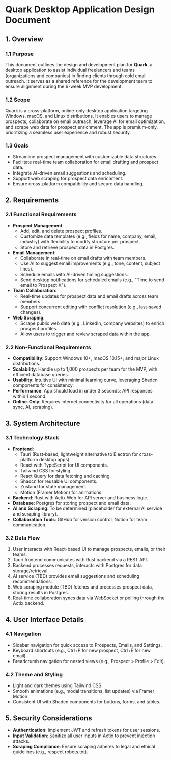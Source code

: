 # Quark Desktop Application Design Document

## 1. Overview

### 1.1 Purpose

This document outlines the design and development plan for **Quark**, a desktop application to assist individual freelancers and teams (organizations and companies) in finding clients through cold email outreach. It serves as a shared reference for the development team to ensure alignment during the 6-week MVP development.

### 1.2 Scope

Quark is a cross-platform, online-only desktop application targeting Windows, macOS, and Linux distributions. It enables users to manage prospects, collaborate on email outreach, leverage AI for email optimization, and scrape web data for prospect enrichment. The app is premium-only, prioritizing a seamless user experience and robust security.

### 1.3 Goals

- Streamline prospect management with customizable data structures.
- Facilitate real-time team collaboration for email drafting and prospect data.
- Integrate AI-driven email suggestions and scheduling.
- Support web scraping for prospect data enrichment.
- Ensure cross-platform compatibility and secure data handling.

## 2. Requirements

### 2.1 Functional Requirements

- **Prospect Management**:
  - Add, edit, and delete prospect profiles.
  - Customize data templates (e.g., fields for name, company, email, industry) with flexibility to modify structure per prospect.
  - Store and retrieve prospect data in Postgres.
- **Email Management**:
  - Collaborate in real-time on email drafts with team members.
  - Use AI to suggest email improvements (e.g., tone, content, subject lines).
  - Schedule emails with AI-driven timing suggestions.
  - Send desktop notifications for scheduled emails (e.g., "Time to send email to Prospect X").
- **Team Collaboration**:
  - Real-time updates for prospect data and email drafts across team members.
  - Support concurrent editing with conflict resolution (e.g., last-saved changes).
- **Web Scraping**:
  - Scrape public web data (e.g., LinkedIn, company websites) to enrich prospect profiles.
  - Allow users to trigger and review scraped data within the app.

### 2.2 Non-Functional Requirements

- **Compatibility**: Support Windows 10+, macOS 10.15+, and major Linux distributions.
- **Scalability**: Handle up to 1,000 prospects per team for the MVP, with efficient database queries.
- **Usability**: Intuitive UI with minimal learning curve, leveraging Shadcn components for consistency.
- **Performance**: App should load in under 3 seconds; API responses within 1 second.
- **Online-Only**: Requires internet connectivity for all operations (data sync, AI, scraping).

## 3. System Architecture

### 3.1 Technology Stack

- **Frontend**:
  - Tauri (Rust-based, lightweight alternative to Electron for cross-platform desktop apps).
  - React with TypeScript for UI components.
  - Tailwind CSS for styling.
  - React Query for data fetching and caching.
  - Shadcn for reusable UI components.
  - Zustand for state management.
  - Motion (Framer Motion) for animations.
- **Backend**: Rust with Actix Web for API server and business logic.
- **Database**: Postgres for storing prospect and email data.
- **AI and Scraping**: To be determined (placeholder for external AI service and scraping library).
- **Collaboration Tools**: GitHub for version control, Notion for team communication.

### 3.2 Data Flow

1. User interacts with React-based UI to manage prospects, emails, or their teams.
2. Tauri frontend communicates with Rust backend via a REST API.
3. Backend processes requests, interacts with Postgres for data storage/retrieval.
4. AI service (TBD) provides email suggestions and scheduling recommendations.
5. Web scraping module (TBD) fetches and processes prospect data, storing results in Postgres.
6. Real-time collaboration syncs data via WebSocket or polling through the Actix backend.

## 4. User Interface Details

### 4.1 Navigation

- Sidebar navigation for quick access to Prospects, Emails, and Settings.
- Keyboard shortcuts (e.g., Ctrl+P for new prospect, Ctrl+E for new email).
- Breadcrumb navigation for nested views (e.g., Prospect > Profile > Edit).

### 4.2 Theme and Styling

- Light and dark themes using Tailwind CSS.
- Smooth animations (e.g., modal transitions, list updates) via Framer Motion.
- Consistent UI with Shadcn components for buttons, forms, and tables.

## 5. Security Considerations

- **Authentication**: Implement JWT and refresh tokens for user sessions.
- **Input Validation**: Sanitize all user inputs in Actix to prevent injection attacks.
- **Scraping Compliance**: Ensure scraping adheres to legal and ethical guidelines (e.g., respect robots.txt).
